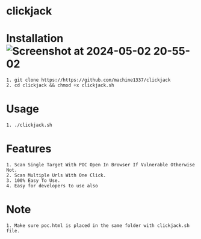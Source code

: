 # clickjack


# Installation![Screenshot at 2024-05-02 20-55-02](https://github.com/Ameer-clk/Application-Testing/assets/114929844/187624ae-43d3-489e-bf6e-5bef198f417d)

    1. git clone https://https://github.com/machine1337/clickjack
    2. cd clickjack && chmod +x clickjack.sh
    
# Usage
    1. ./clickjack.sh
    
# Features
    1. Scan Single Target With POC Open In Browser If Vulnerable Otherwise Not.
    2. Scan Multiple Urls With One Click.
    3. 100% Easy To Use.
    4. Easy for developers to use also 
    
# Note
    1. Make sure poc.html is placed in the same folder with clickjack.sh file.
     
